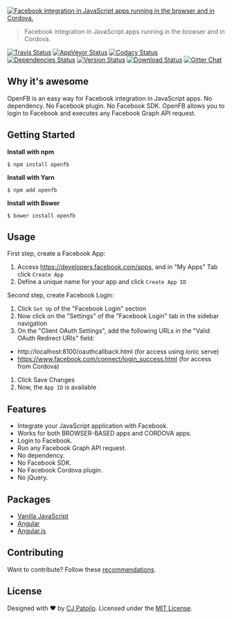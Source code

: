 [![Facebook integration in JavaScript apps running in the browser and in Cordova.](https://repository-images.githubusercontent.com/95079283/9f5a5680-0331-11ea-8e74-3ad837a646a2)](https://github.com/cjpatoilo/openfb)

> Facebook integration in JavaScript apps running in the browser and in Cordova.

[![Travis Status](https://travis-ci.org/cjpatoilo/openfb.svg?branch=master)](https://travis-ci.org/cjpatoilo/openfb?branch=master)
[![AppVeyor Status](https://ci.appveyor.com/api/projects/status/12iw9j8dflj56h6n?svg=true)](https://ci.appveyor.com/project/cjpatoilo/openfb)
[![Codacy Status](https://img.shields.io/codacy/grade/37430abefbc14c488ae768cd4e8f55fe/master.svg)](https://www.codacy.com/app/cjpatoilo/openfb/dashboard)
[![Dependencies Status](https://david-dm.org/cjpatoilo/openfb.svg)](https://david-dm.org/cjpatoilo/openfb)
[![Version Status](https://badge.fury.io/js/openfb.svg)](https://www.npmjs.com/package/openfb)
[![Download Status](https://img.shields.io/npm/dt/openfb.svg)](https://www.npmjs.com/package/openfb)
[![Gitter Chat](https://img.shields.io/badge/gitter-join_the_chat-4cc61e.svg)](https://gitter.im/cjpatoilo/openfb)

## Why it's awesome

OpenFB is an easy way for Facebook integration in JavaScript apps. No dependency. No Facebook plugin. No Facebook SDK. OpenFB allows you to login to Facebook and executes any Facebook Graph API request.

## Getting Started

**Install with npm**

```
$ npm install openfb
```

**Install with Yarn**

```
$ npm add openfb
```

**Install with Bower**

```
$ bower install openfb
```

## Usage

First step, create a Facebook App:

1. Access https://developers.facebook.com/apps, and in "My Apps" Tab click `Create App`
1. Define a unique name for your app and click `Create App ID`

Second step, create Facebook Login:

1. Click `Set Up` of the "Facebook Login" section
1. Now click on the "Settings" of the "Facebook Login" tab in the sidebar navigation
1. On the "Client OAuth Settings", add the following URLs in the "Valid OAuth Redirect URIs" field:

 - http://localhost:8100/oauthcallback.html (for access using ionic serve)
 - https://www.facebook.com/connect/login_success.html (for access from Cordova)

1. Click Save Changes
1. Now, the `App ID` is available

## Features

- Integrate your JavaScript application with Facebook.
- Works for both BROWSER-BASED apps and CORDOVA apps.
- Login to Facebook.
- Run any Facebook Graph API request.
- No dependency.
- No Facebook SDK.
- No Facebook Cordova plugin.
- No jQuery.

## Packages

- [Vanilla JavaScript](https://github.com/cjpatoilo/openfb)
- [Angular](https://github.com/cjpatoilo/openfb/tree/master/packages/angular-openfb)
- [Angular.js](https://github.com/cjpatoilo/openfb/tree/master/packages/ngopenfb)

## Contributing

Want to contribute? Follow these [recommendations](https://github.com/cjpatoilo/openfb/contribute).

## License

Designed with ♥ by [CJ Patoilo](https://twitter.com/cjpatoilo). Licensed under the [MIT License](https://cjpatoilo.com/license).
